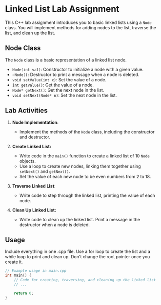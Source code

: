 # Linked List Lab Assignment

This C++ lab assignment introduces you to basic linked lists using a `Node` class. You will implement methods for adding nodes to the list, traverse the list, and clean up the list.

## Node Class

The `Node` class is a basic representation of a linked list node.

- `Node(int val)`: Constructor to initialize a node with a given value.
- `~Node()`: Destructor to print a message when a node is deleted.
- `void setValue(int x)`: Set the value of a node.
- `int getValue()`: Get the value of a node.
- `Node* getNext()`: Get the next node in the list.
- `void setNext(Node* n)`: Set the next node in the list.

## Lab Activities

1. **Node Implementation:**
   - Implement the methods of the `Node` class, including the constructor and destructor.

2. **Create Linked List:**
   - Write code in the `main()` function to create a linked list of 10 `Node` objects.
   - Use a loop to create new nodes, linking them together using `setNext()` and `getNext()`.
   - Set the value of each new node to be even numbers from 2 to 18.

3. **Traverse Linked List:**
   - Write code to step through the linked list, printing the value of each node.

4. **Clean Up Linked List:**
   - Write code to clean up the linked list. Print a message in the destructor when a node is deleted.

## Usage

Include everything in one .cpp file. Use a for loop to create the list and a while loop to print and clean up. Don't change the root pointer once you create it.

```cpp
// Example usage in main.cpp
int main() {
    // Code for creating, traversing, and cleaning up the linked list
    // ...

    return 0;
}
